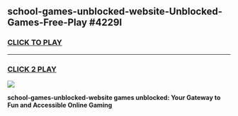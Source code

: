
## school-games-unblocked-website-Unblocked-Games-Free-Play #4229l
<h3>
<a href="https://us.freeplayer.one?title=school-games-unblocked-website&ref=9M">CLICK TO PLAY</a></h3>
<hr>

<h3>
<a href="https://us.freeplayer.one?title=school-games-unblocked-website&ref=9M">CLICK 2 PLAY</a>
  
</h3>

<a href="https://us.freeplayer.one?title=school-games-unblocked-website&ref=9M"><img src="https://clearcache.store/games.png"></a>


**school-games-unblocked-website games unblocked: Your Gateway to Fun and Accessible Online Gaming**
